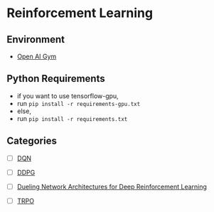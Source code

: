 # Reinforcement Learning

## Environment
- [Open AI Gym](https://gym.openai.com/)

## Python Requirements
- if you want to use tensorflow-gpu,
- run `pip install -r requirements-gpu.txt`
- else,
- run `pip install -r requirements.txt`

## Categories
 - [ ] [DQN](https://www.cs.toronto.edu/~vmnih/docs/dqn.pdf)
 - [ ] [DDPG](https://arxiv.org/pdf/1509.02971.pdf)
 - [ ] [Dueling Network Architectures for Deep Reinforcement Learning](https://arxiv.org/pdf/1511.06581.pdf)
 - [ ] [TRPO](https://arxiv.org/pdf/1502.05477.pdf)


